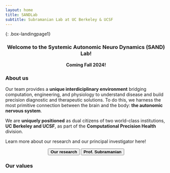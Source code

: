 ```yaml
---
layout: home
title: SANDLab
subtitle: Subramanian Lab at UC Berkeley & UCSF
---
```


{: .box-landingpage1}
<center><h3>Welcome to the Systemic Autonomic Neuro Dynamics (SAND) Lab!</h3></center>  

<center><b>Coming Fall 2024!</b></center>

<h3>About us</h3>

Our team provides a <b>unique interdiciplinary environment</b> bridging computation, engineering, and physiology to understand disease and build precision diagnostic and therapeutic solutions. To do this, we harness the most primitive connection between the brain and the body: <b>the autonomic nervous system</b>.  
  
We are <b>uniquely positioned</b> as dual citizens of two world-class institutions, <b>UC Berkeley and UCSF</b>, as part of the <b>Computational Precision Health</b> division.

Learn more about our research and our principal investigator here!

<center><button class="button" onclick="window.location.href='https://sandyas72.github.io/research';"><b>Our research</b></button>                                   <button class="button" onclick="window.location.href='https://sandyas72.github.io/sandya';"><b>Prof. Subramanian</b></button></center>

<h3>Our values</h3>



